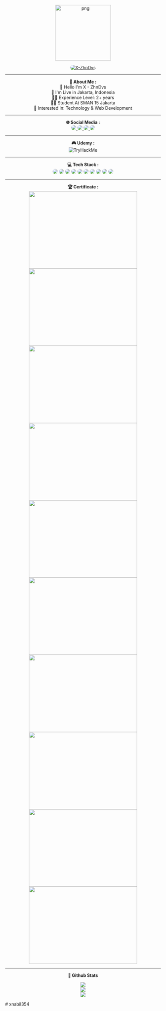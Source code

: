 <p align="center">
   <img style="width: 180px; height: 180px;" src="https://avatars.githubusercontent.com/xnabil354" alt="png" width="128" height="128"/>
</p>

<p align="center">
    <a href="https://github.com/xnabil354">
        <img title="X-ZhnDvs" style="border-radius: 25px;" src="https://img.shields.io/badge/X ZhnDvs-green?colorA=%23ff0000&colorB=%23017e40&style=for-the-badge">
    </a>
</p>

<hr>

<div align="center">
    <span><b>💫 About Me :</b></span>
</div>

<div align="center">
    <div>
        <span>👋 Hello I'm X - ZhnDvs</span>
        <br>
        <span>📌 I'm Live in Jakarta, Indonesia</span>
        <br>
        <span>👨‍💻 Experience Level: 2+ years</span>
        <br>
        <span>👨‍🎓 Student At SMAN 15 Jakarta</span>
        <br>
        <span>🧩 Interested in: Technology & Web Development</span>
    </div>
</div>

<hr>

<div align="center">
    <span><b>🌐 Social Media :</b></span>
</div>

<div align="center">
    <a href="https://instagram.com/xzhndvs">
        <img style="border-radius: 25px;" src="https://img.shields.io/badge/Instagram-%23E4405F.svg?logo=Instagram&logoColor=white">
    </a>
    <a href="https://t.me/xzhndvs">
        <img style="border-radius: 25px;" src="https://img.shields.io/badge/Telegram-%23118EEA.svg?logo=Telegram&logoColor=white">
    </a>
    <a href="https://wa.me/6281281524356">
        <img style="border-radius: 25px;" src="https://img.shields.io/badge/Whatsapp-%23017e40.svg?logo=Whatsapp&logoColor=white">
    </a>
    <a href="https://inbox.google.com/mail/?view=cm&fs=1&to=nabil.voel354@gmail.com">
        <img style="border-radius: 25px;" src="https://img.shields.io/badge/Gmail-D14836?style=for-the-badge&logo=gmail&logoColor=white">
    </a>
</div>

<hr>

<div align="center">
    <span><b>🎮 Udemy :</b></span>
</div>

<div align="center">
    <img src="https://tryhackme-badges.s3.amazonaws.com/mrg3p5.png" alt="TryHackMe">
</div>

<hr>

<div align="center">
    <span><b>💻 Tech Stack :</b></span>
</div>

<div align="center">
    <img style="border-radius: 25px;" src="https://img.shields.io/badge/express.js-%23404d59.svg?style=for-the-badge&logo=express&logoColor=%2361DAFB">
    <img style="border-radius: 25px;" src="https://img.shields.io/badge/php-%23777BB4.svg?style=for-the-badge&logo=php&logoColor=white">
    <img style="border-radius: 25px;" src="https://img.shields.io/badge/python-3670A0?style=for-the-badge&logo=python&logoColor=ffdd54">
    <img style="border-radius: 25px;" src="https://img.shields.io/badge/tailwindcss-%2338B2AC.svg?style=for-the-badge&logo=tailwind-css&logoColor=white">
    <img style="border-radius: 25px;" src="https://img.shields.io/badge/javascript-%23323330.svg?style=for-the-badge&logo=javascript&logoColor=%23F7DF1E">
    <img style="border-radius: 25px;" src="https://img.shields.io/badge/typescript-%23007ACC.svg?style=for-the-badge&logo=typescript&logoColor=white">
    <img style="border-radius: 25px;" src="https://img.shields.io/badge/mysql-%2300f.svg?style=for-the-badge&logo=mysql&logoColor=white">
    <img style="border-radius: 25px;" src="https://img.shields.io/badge/go-%2300ADD8.svg?style=for-the-badge&logo=go&logoColor=white">
    <img style="border-radius: 25px;" src="https://img.shields.io/badge/Visual%20Studio%20Code-0078d7.svg?style=for-the-badge&logo=visual-studio-code&logoColor=white">
    <img style="border-radius: 25px;" src="https://img.shields.io/badge/MongoDB-4EA94B?style=for-the-badge&logo=mongodb&logoColor=white">
</div>

<hr>

<div align="center">
    <span><b>🏆 Certificate :</b></span>
</div>

<div align="center">
    <img width="350px" height="250px" src="https://udemy-certificate.s3.amazonaws.com/image/UC-ae7576a7-0a4c-49f7-8535-fac83f480ddf.jpg">
    <img width="350px" height="250px" src="https://udemy-certificate.s3.amazonaws.com/image/UC-68b535fc-f962-4098-92ca-6bb8a326fe64.jpg">
    <img width="350px" height="250px" src="https://udemy-certificate.s3.amazonaws.com/image/UC-b4ef0066-cd02-45e9-996b-ffc2f3d4c95a.jpg">
    <img width="350px" height="250px" src="https://udemy-certificate.s3.amazonaws.com/image/UC-557a5a86-f9ab-4c57-9db7-a7b0c6ea386b.jpg">
    <img width="350px" height="250px" src="https://udemy-certificate.s3.amazonaws.com/image/UC-2e9c8a32-0e49-4d5c-80cf-6aab264d5945.jpg">
    <img width="350px" height="250px" src="https://udemy-certificate.s3.amazonaws.com/image/UC-ce5a1e01-0e8c-45da-abc4-e2c4d633214e.jpg">
    <img width="350px" height="250px" src="https://udemy-certificate.s3.amazonaws.com/image/UC-4281433c-a014-45d6-bb49-79fa0149c7e4.jpg">
    <img width="350px" height="250px" src="https://udemy-certificate.s3.amazonaws.com/image/UC-ebdb4c02-33c1-4700-ae88-4182b816edb2.jpg">
    <img width="350px" height="250px" src="https://udemy-certificate.s3.amazonaws.com/image/UC-ad19b373-92dc-4fa5-ba29-87dea54459b8.jpg">
    <img width="350px" height="250px" src="https://udemy-certificate.s3.amazonaws.com/image/UC-69cf6904-d76b-4a89-9f3d-ffbc3985800a.jpg">
</div> 

<hr>

<p align="center">
   <b>🌟 Github Stats</b>
</p>

<p align="center">
   <img src="https://github-readme-streak-stats.herokuapp.com/?user=xnabil354&theme=dark&hide_border=false">
   <br>
   <img src="https://github-readme-stats.vercel.app/api?username=xnabil354&theme=dark&hide_border=false&include_all_commits=true&count_private=false">
   <br>
   <img src="https://github-readme-stats.vercel.app/api/top-langs/?username=xnabil354&theme=dark&hide_border=false&include_all_commits=true&count_priva">
</p>
# xnabil354
